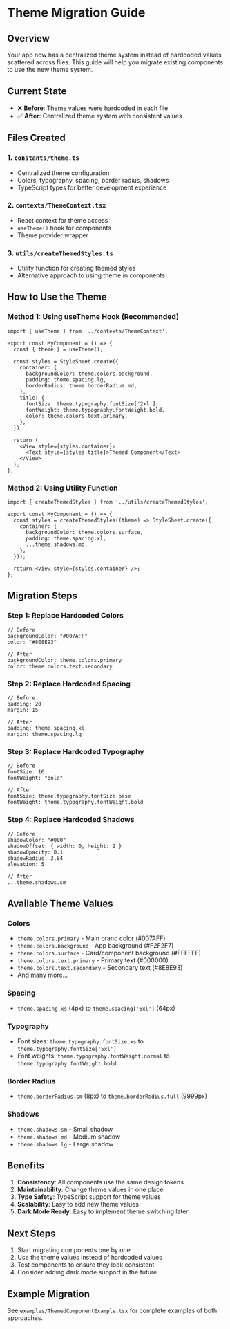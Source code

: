 # Theme Migration Guide

## Overview
Your app now has a centralized theme system instead of hardcoded values scattered across files. This guide will help you migrate existing components to use the new theme system.

## Current State
- ❌ **Before**: Theme values were hardcoded in each file
- ✅ **After**: Centralized theme system with consistent values

## Files Created

### 1. `constants/theme.ts`
- Centralized theme configuration
- Colors, typography, spacing, border radius, shadows
- TypeScript types for better development experience

### 2. `contexts/ThemeContext.tsx`
- React context for theme access
- `useTheme()` hook for components
- Theme provider wrapper

### 3. `utils/createThemedStyles.ts`
- Utility function for creating themed styles
- Alternative approach to using theme in components

## How to Use the Theme

### Method 1: Using useTheme Hook (Recommended)

```tsx
import { useTheme } from '../contexts/ThemeContext';

export const MyComponent = () => {
  const { theme } = useTheme();

  const styles = StyleSheet.create({
    container: {
      backgroundColor: theme.colors.background,
      padding: theme.spacing.lg,
      borderRadius: theme.borderRadius.md,
    },
    title: {
      fontSize: theme.typography.fontSize['2xl'],
      fontWeight: theme.typography.fontWeight.bold,
      color: theme.colors.text.primary,
    },
  });

  return (
    <View style={styles.container}>
      <Text style={styles.title}>Themed Component</Text>
    </View>
  );
};
```

### Method 2: Using Utility Function

```tsx
import { createThemedStyles } from '../utils/createThemedStyles';

export const MyComponent = () => {
  const styles = createThemedStyles((theme) => StyleSheet.create({
    container: {
      backgroundColor: theme.colors.surface,
      padding: theme.spacing.xl,
      ...theme.shadows.md,
    },
  }));

  return <View style={styles.container} />;
};
```

## Migration Steps

### Step 1: Replace Hardcoded Colors
```tsx
// Before
backgroundColor: "#007AFF"
color: "#8E8E93"

// After
backgroundColor: theme.colors.primary
color: theme.colors.text.secondary
```

### Step 2: Replace Hardcoded Spacing
```tsx
// Before
padding: 20
margin: 15

// After
padding: theme.spacing.xl
margin: theme.spacing.lg
```

### Step 3: Replace Hardcoded Typography
```tsx
// Before
fontSize: 16
fontWeight: "bold"

// After
fontSize: theme.typography.fontSize.base
fontWeight: theme.typography.fontWeight.bold
```

### Step 4: Replace Hardcoded Shadows
```tsx
// Before
shadowColor: "#000"
shadowOffset: { width: 0, height: 2 }
shadowOpacity: 0.1
shadowRadius: 3.84
elevation: 5

// After
...theme.shadows.sm
```

## Available Theme Values

### Colors
- `theme.colors.primary` - Main brand color (#007AFF)
- `theme.colors.background` - App background (#F2F2F7)
- `theme.colors.surface` - Card/component background (#FFFFFF)
- `theme.colors.text.primary` - Primary text (#000000)
- `theme.colors.text.secondary` - Secondary text (#8E8E93)
- And many more...

### Spacing
- `theme.spacing.xs` (4px) to `theme.spacing['6xl']` (64px)

### Typography
- Font sizes: `theme.typography.fontSize.xs` to `theme.typography.fontSize['5xl']`
- Font weights: `theme.typography.fontWeight.normal` to `theme.typography.fontWeight.bold`

### Border Radius
- `theme.borderRadius.sm` (8px) to `theme.borderRadius.full` (9999px)

### Shadows
- `theme.shadows.sm` - Small shadow
- `theme.shadows.md` - Medium shadow
- `theme.shadows.lg` - Large shadow

## Benefits

1. **Consistency**: All components use the same design tokens
2. **Maintainability**: Change theme values in one place
3. **Type Safety**: TypeScript support for theme values
4. **Scalability**: Easy to add new theme values
5. **Dark Mode Ready**: Easy to implement theme switching later

## Next Steps

1. Start migrating components one by one
2. Use the theme values instead of hardcoded values
3. Test components to ensure they look consistent
4. Consider adding dark mode support in the future

## Example Migration

See `examples/ThemedComponentExample.tsx` for complete examples of both approaches.
